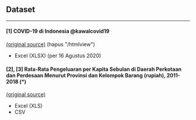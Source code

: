 ## Dataset
----------
#### \[1\] COVID-19 di Indonesia @kawalcovid19
[(original source)](http://kcov.id/daftarpositif) (hapus "/htmlview")
- Excel (XLSX) (per 16 Agustus 2020)

#### \[2\], \[3\] Rata‑Rata Pengeluaran per Kapita Sebulan di Daerah Perkotaan dan Perdesaan Menurut Provinsi dan Kelompok Barang (rupiah), 2011-2018 (*)
[(original source)](https://www.bps.go.id/statictable/2014/09/08/945/rata-rata-pengeluaran-per-kapita-sebulan-di-daerah-perkotaan-dan-perdesaan-menurut-provinsi-dan-kelompok-barang-rupiah-2011-2018.html)
- Excel (XLS)
- CSV
